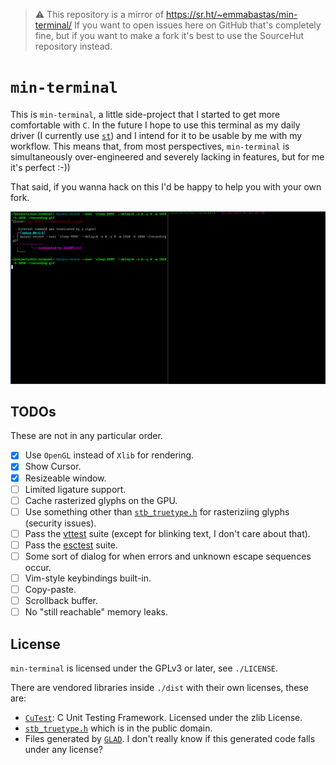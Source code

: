 > ⚠️ This repository is a mirror of https://sr.ht/~emmabastas/min-terminal/
> If you want to open issues here on GitHub that's completely fine, but
> if you want to make a fork it's best to use the SourceHut repository instead.

# `min-terminal`

This is `min-terminal`, a little side-project that I started to get more comfortable with `C`. In the future I hope to use this terminal as my daily driver (I currently use [`st`](https://st.suckless.org/)) and I intend for it to be usable by me with my workflow. This means that, from most perspectives, `min-terminal` is simultaneously over-engineered and severely lacking in features, but for me it's perfect :-))

That said, if you wanna hack on this I'd be happy to help you with your own fork.

![A screen recording of me using `min-terminal`](recording.gif)

## TODOs

These are not in any particular order.

- [X] Use `OpenGL` instead of `Xlib` for rendering.
- [X] Show Cursor.
- [X] Resizeable window.
- [ ] Limited ligature support.
- [ ] Cache rasterized glyphs on the GPU.
- [ ] Use something other than [`stb_truetype.h`](https://github.com/nothings/stb/blob/master/stb_truetype.h) for rasteriziing glyphs (security issues).
- [ ] Pass the [vttest](https://www.invisible-island.net/vttest/) suite (except for blinking text, I don't care about that).
- [ ] Pass the [esctest](https://github.com/ThomasDickey/esctest2) suite.
- [ ] Some sort of dialog for when errors and unknown escape sequences occur.
- [ ] Vim-style keybindings built-in.
- [ ] Copy-paste.
- [ ] Scrollback buffer.
- [ ] No "still reachable" memory leaks.

## License

`min-terminal` is licensed under the GPLv3 or later, see `./LICENSE`.

There are vendored libraries inside `./dist` with their own licenses, these are:
 - [`CuTest`](https://cutest.sourceforge.net/): C Unit Testing Framework. Licensed under the zlib License.
 - [`stb_truetype.h`](https://github.com/nothings/stb/blob/master/stb_truetype.h) which is in the public domain.
 - Files generated by [`GLAD`](https://github.com/premake-libs/glad). I don't really know if this generated code falls under any license?
